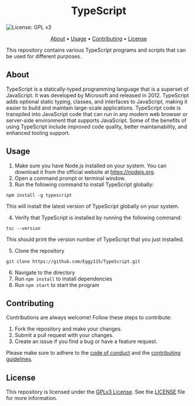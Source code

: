 <h1 align="center">TypeScript</h1>

<p align="center>

[![License: GPL v3](https://img.shields.io/badge/License-GPLv3-blue.svg)](https://www.gnu.org/licenses/gpl-3.0)

</p>

<p align="center">
  <a href="#about">About</a> •
  <a href="#usage">Usage</a> •
  <a href="#contributing">Contributing</a> •
  <a href="#license">License</a> 
</p>

This repository contains various TypeScript programs and scripts that can be used for different purposes.

## About

TypeScript is a statically-typed programming language that is a superset of JavaScript. It was developed by Microsoft and released in 2012. TypeScript adds optional static typing, classes, and interfaces to JavaScript, making it easier to build and maintain large-scale applications. TypeScript code is transpiled into JavaScript code that can run in any modern web browser or server-side environment that supports JavaScript. Some of the benefits of using TypeScript include improved code quality, better maintainability, and enhanced tooling support.

## Usage

1. Make sure you have Node.js installed on your system. You can download it from the official website at https://nodejs.org.
2. Open a command prompt or terminal window.
3. Run the following command to install TypeScript globally:

```
npm install -g typescript
```

This will install the latest version of TypeScript globally on your system.

4. Verify that TypeScript is installed by running the following command:

```
tsc --version
```

This should print the version number of TypeScript that you just installed.

5. Clone the repository

```
git clone https://github.com/Eggy115/TypeScript.git
```

6. Navigate to the directory
7. Run `npm install` to install dependencies
8. Run `npm start` to start the program

## Contributing

Contributions are always welcome! Follow these steps to contribute:

1. Fork the repository and make your changes. 
2. Submit a pull request with your changes.
3. Create an issue if you find a bug or have a feature request.

Please make sure to adhere to the [code of conduct](CODE_OF_CONDUCT.md) and the [contributing guidelines](CONTRIBUTING.md).

## License

This repository is licensed under the [GPLv3 License](https://www.gnu.org/licenses/gpl-3.0.html). See the [LICENSE](LICENSE) file for more information.
